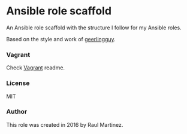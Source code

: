 # Ansible role scaffold

An Ansible role scaffold with the structure I follow for my Ansible roles.

Based on the style and work of [geerlingguy](https://github.com/geerlingguy).


### Vagrant

Check [Vagrant](vagrant/README.md) readme.

### License

MIT

### Author

This role was created in 2016 by Raul Martinez.